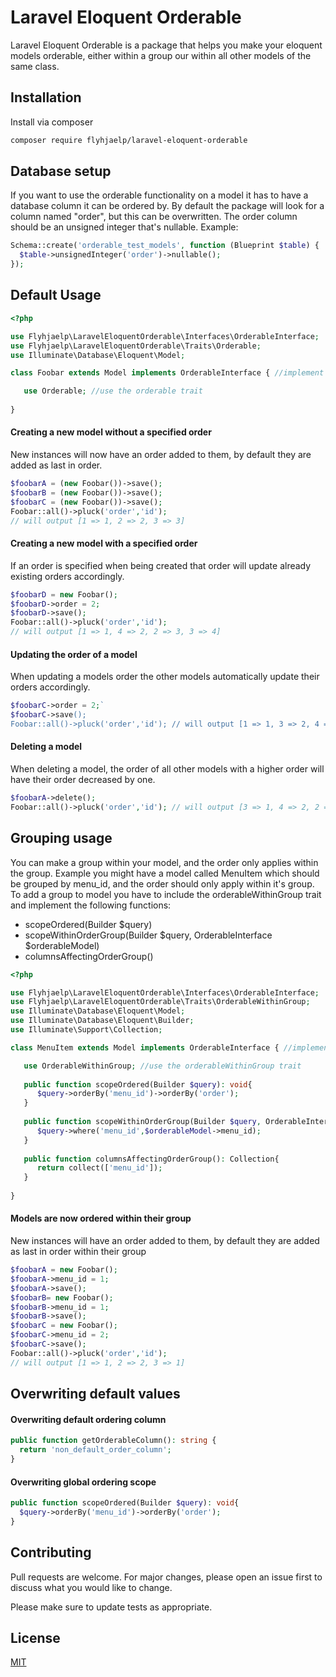 # Laravel Eloquent Orderable

Laravel Eloquent Orderable is a package that helps you make your eloquent models orderable, either within a group our within all other models of the same class.

## Installation

Install via composer

```bash
composer require flyhjaelp/laravel-eloquent-orderable
```

## Database setup
If you want to use the orderable functionality on a model it has to have a database column it can be ordered by. By default the package will look for a column named "order", but this can be overwritten. The order column should be an unsigned integer that's nullable. Example:

```php
Schema::create('orderable_test_models', function (Blueprint $table) {
  $table->unsignedInteger('order')->nullable();
});
```

## Default Usage

```php
<?php

use Flyhjaelp\LaravelEloquentOrderable\Interfaces\OrderableInterface;
use Flyhjaelp\LaravelEloquentOrderable\Traits\Orderable;
use Illuminate\Database\Eloquent\Model;

class Foobar extends Model implements OrderableInterface { //implement the orderable interface

   use Orderable; //use the orderable trait
   
}
```

#### Creating a new model without a specified order
New instances will now have an order added to them, by default they are added as last in order.

```php
$foobarA = (new Foobar())->save();
$foobarB = (new Foobar())->save();
$foobarC = (new Foobar())->save();
Foobar::all()->pluck('order','id');
// will output [1 => 1, 2 => 2, 3 => 3]
```
#### Creating a new model with a specified order
If an order is specified when being created that order will update already existing orders accordingly.
```php
$foobarD = new Foobar();
$foobarD->order = 2;
$foobarD->save();
Foobar::all()->pluck('order','id');
// will output [1 => 1, 4 => 2, 2 => 3, 3 => 4]
```

#### Updating the order of a model
When updating a models order the other models automatically update their orders accordingly.
```php
$foobarC->order = 2;`
$foobarC->save();
Foobar::all()->pluck('order','id'); // will output [1 => 1, 3 => 2, 4 => 3, 2 => 3]
```

#### Deleting a model
When deleting a model, the order of all other models with a higher order will have their order decreased by one.
```php
$foobarA->delete();
Foobar::all()->pluck('order','id'); // will output [3 => 1, 4 => 2, 2 => 3]
```

## Grouping usage
You can make a group within your model, and the order only applies within the group. Example you might have a model called MenuItem which should be grouped by menu_id, and the order should only apply within it's group. To add a group to model you have to include the orderableWithinGroup trait and implement the following functions:
- scopeOrdered(Builder $query)
- scopeWithinOrderGroup(Builder $query, OrderableInterface $orderableModel)
- columnsAffectingOrderGroup()

```php
<?php

use Flyhjaelp\LaravelEloquentOrderable\Interfaces\OrderableInterface;
use Flyhjaelp\LaravelEloquentOrderable\Traits\OrderableWithinGroup;
use Illuminate\Database\Eloquent\Model;
use Illuminate\Database\Eloquent\Builder;
use Illuminate\Support\Collection;

class MenuItem extends Model implements OrderableInterface { //implement the orderable interface

   use OrderableWithinGroup; //use the orderableWithinGroup trait
   
   public function scopeOrdered(Builder $query): void{
      $query->orderBy('menu_id')->orderBy('order');
   }
   
   public function scopeWithinOrderGroup(Builder $query, OrderableInterface $orderableModel): void{
      $query->where('menu_id',$orderableModel->menu_id);
   }
   
   public function columnsAffectingOrderGroup(): Collection{
      return collect(['menu_id']);
   }
   
}
```

#### Models are now ordered within their group
New instances will have an order added to them, by default they are added as last in order within their group

```php
$foobarA = new Foobar();
$foobarA->menu_id = 1;
$foobarA->save();
$foobarB= new Foobar();
$foobarB->menu_id = 1;
$foobarB->save();
$foobarC = new Foobar();
$foobarC->menu_id = 2;
$foobarC->save();
Foobar::all()->pluck('order','id');
// will output [1 => 1, 2 => 2, 3 => 1]
```

## Overwriting default values
#### Overwriting default ordering column
```php
public function getOrderableColumn(): string {
  return 'non_default_order_column';
}
```

#### Overwriting global ordering scope
```php
public function scopeOrdered(Builder $query): void{
  $query->orderBy('menu_id')->orderBy('order');
}
```

## Contributing
Pull requests are welcome. For major changes, please open an issue first to discuss what you would like to change.

Please make sure to update tests as appropriate.

## License
[MIT](./LICENSE.md)